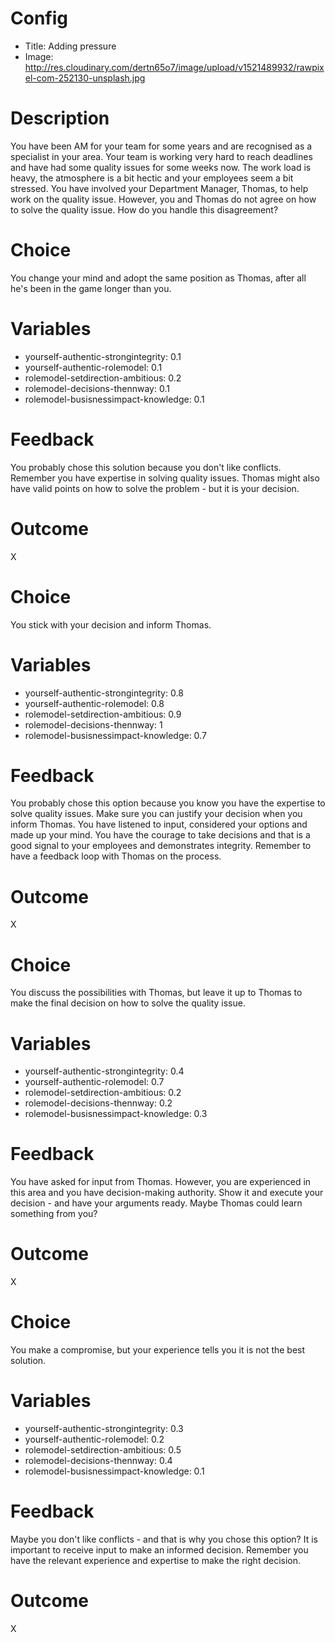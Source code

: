 # Config
 - Title: Adding pressure 
 - Image: http://res.cloudinary.com/dertn65o7/image/upload/v1521489932/rawpixel-com-252130-unsplash.jpg

# Description

You have been AM for your team for some years and are recognised as a specialist in your area. Your team is working very hard to reach deadlines and have had some quality issues for some weeks now. The work load is heavy, the atmosphere is a bit hectic and your employees seem a bit stressed. You have involved your Department Manager, Thomas, to help work on the quality issue. However, you and Thomas do not agree on how to solve the quality issue. How do you handle this disagreement?

# Choice
You change your mind and adopt the same position as Thomas, after all he's been in the game longer than you. 

# Variables
 - yourself-authentic-strongintegrity: 0.1
 - yourself-authentic-rolemodel: 0.1
 - rolemodel-setdirection-ambitious: 0.2
 - rolemodel-decisions-thennway: 0.1
 - rolemodel-busisnessimpact-knowledge: 0.1

# Feedback
You probably chose this solution because you don't like conflicts. Remember you have expertise in solving quality issues. Thomas might also have valid points on how to solve the problem - but it is your decision.  

# Outcome
X

# Choice
You stick with your decision and inform Thomas.

# Variables
 - yourself-authentic-strongintegrity: 0.8
 - yourself-authentic-rolemodel: 0.8
 - rolemodel-setdirection-ambitious: 0.9
 - rolemodel-decisions-thennway: 1
 - rolemodel-busisnessimpact-knowledge: 0.7

# Feedback
You probably chose this option because you know you have the expertise to solve quality issues. Make sure you can justify your decision when you inform Thomas. You have listened to input, considered your options and made up your mind. You have the courage to take decisions and that is a good signal to your employees and demonstrates integrity. Remember to have a feedback loop with Thomas on the process. 

# Outcome
X

# Choice
You discuss the possibilities with Thomas, but leave it up to Thomas to make the final decision on how to solve the quality issue.

# Variables
 - yourself-authentic-strongintegrity: 0.4
 - yourself-authentic-rolemodel: 0.7
 - rolemodel-setdirection-ambitious: 0.2
 - rolemodel-decisions-thennway: 0.2
 - rolemodel-busisnessimpact-knowledge: 0.3

# Feedback
You have asked for input from Thomas. However, you are experienced in this area and you have decision-making authority. Show it and execute your decision - and have your arguments ready. Maybe Thomas could learn something from you?  

# Outcome
X

# Choice
You make a compromise, but your experience tells you it is not the best solution. 

# Variables
 - yourself-authentic-strongintegrity: 0.3
 - yourself-authentic-rolemodel: 0.2
 - rolemodel-setdirection-ambitious: 0.5
 - rolemodel-decisions-thennway: 0.4
 - rolemodel-busisnessimpact-knowledge: 0.1

# Feedback
Maybe you don't like conflicts - and that is why you chose this option? It is important to receive input to make an informed decision. Remember you have the relevant experience and expertise to make the right decision. 

# Outcome
X

